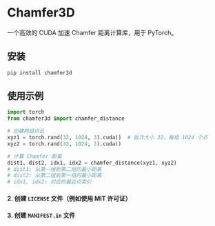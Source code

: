 # Chamfer3D

一个高效的 CUDA 加速 Chamfer 距离计算库，用于 PyTorch。

## 安装

```bash
pip install chamfer3d
```

## 使用示例

```python
import torch
from chamfer3d import chamfer_distance

# 创建两组点云
xyz1 = torch.rand(32, 1024, 3).cuda()  # 批次大小 32，每组 1024 个点
xyz2 = torch.rand(32, 1024, 3).cuda()

# 计算 Chamfer 距离
dist1, dist2, idx1, idx2 = chamfer_distance(xyz1, xyz2)
# dist1: 从第一组到第二组的最小距离
# dist2: 从第二组到第一组的最小距离
# idx1, idx2: 对应的最近点索引
```

#### 2. 创建 `LICENSE` 文件（例如使用 MIT 许可证）

#### 3. 创建 `MANIFEST.in` 文件
